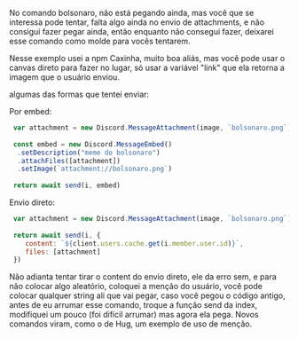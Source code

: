 No comando bolsonaro, não está pegando ainda, mas você que se interessa pode tentar, falta algo ainda no envio de attachments, e não consigui fazer pegar ainda, então enquanto não consegui fazer, deixarei esse comando como molde para vocês tentarem.

Nesse exemplo usei a npm Caxinha, muito boa aliás, mas você pode usar o canvas direto para fazer no lugar, só usar a variável "link" que ela retorna a imagem que o usuário enviou.

algumas das formas que tentei enviar:

Por embed: 

```js
 var attachment = new Discord.MessageAttachment(image, `bolsonaro.png`);
  
 const embed = new Discord.MessageEmbed()
  .setDescription("meme do bolsonaro")
  .attachFiles([attachment])
  .setImage(`attachment://bolsonaro.png`)
    
 return await send(i, embed)
```

Envio direto:

```js
 var attachment = new Discord.MessageAttachment(image, `bolsonaro.png`);
 
 return await send(i, { 
    content: `${client.users.cache.get(i.member.user.id)}`, 
    files: [attachment]
 })
```

Não adianta tentar tirar o content do envio direto, ele da erro sem, e para não colocar algo aleatório, coloquei a menção do usuário, você pode colocar qualquer string ali que vai pegar, caso você pegou o código antigo, antes de eu arrumar esse comando, troque a função send da index, modifiquei um pouco (foi difícil arrumar) mas agora ela pega.
Novos comandos viram, como o de Hug, um exemplo de uso de menção. 
